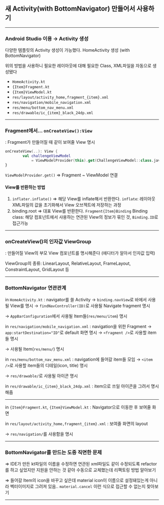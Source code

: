 ## 새 Activity(with BottomNavigator) 만들어서 사용하기

---

### Android Studio 이용 → Activity 생성

다양한 템플릿의 Activity 생성이 가능했다.
HomeActivity 생성 (with BottomNavigator)

위의 방법을 사용하니 필요한 레이아웃에 대해 필요한 Class, XML파일을 자동으로 생성됐다

- `HomeActivity.kt`
- `{Item}Fragment.kt`
- `{Item}ViewModel.kt`
- `res/layout/activity_home,fragment_{item}.xml`
- `res/navigation/mobile_navigation.xml`
- `res/menu/bottom_nav_menu.xml`
- `res/drawable/ic_{item}_black_24dp.xml`

---

### Fragment에서... `onCreateView():View`

: Fragment가 만들어질 때 같이 보여줄 View 명시

```Kotlin
onCreateView(..): View {
        val challengeViewModel
        	= ViewModelProvider(this).get(ChallengeViewModel::class.java)
}
```

`ViewModelProvider.get()` ⇒ Fragment ~ ViewModel 연결

#### View를 반환하는 방법

1. `inflater.inflate()` ⇒ 해당 View를 inflate해서 반환한다.
   `inflate`: 레이아웃 XML파일의 값을 초기화해서 View 오브젝트에 저장하는 과정
2. binding.root ⇒ 대표 View를 반환한다. `Fragment{Item}Binding`
   Binding class: 해당 컴포넌트에서 사용하는 연관된 View의 정보가 묶인 것, `Binding.ID`로 접근가능

---

### onCreateView()의 인자값 ViewGroup

: 만들어질 View의 부모 View 컴포넌트를 명시해준다 (에디터가 알아서 인자값 입력)

ViewGroup의 종류: LinearLayout, RelativeLayout, FrameLayout, ConstraintLayout, GridLayout 등

---

### BottomNavigator 연관관계

in `HomeActivity.kt`
: navigator를 쓸 Activity
→ `binding.navView`로 바에서 사용될 View를 명시
→ `findNavController(ID)`로 사용될 Navigate fragment 명시

→ `AppBarConfiguration`에서 사용될 Item들(`res/menu/item`) 명시
<br/>

in `res/navigation/mobile_navigation.xml`
: navigation을 위한 Fragment
→ `app:startDestination="ID"`로 default 화면 명시
→ `<fragment />`로 사용할 item들 명시

→ 사용될 Item(`res/menu/`) 명시
<br/>

in `res/menu/bottom_nav_menu.xml`
: navigation에 들어갈 item들 모임
→ `<item />`로 사용할 item들의 디테일(icon, title) 명시

→ `res/drawable/`로 사용될 아이콘 명시
<br/>

in `res/drawable/ic_{item}_black_24dp.xml`
: item으로 쓰일 아이콘을 그려서 명시해줌

---

in `{Item}Fragment.kt`, `{Item}ViewModel.kt`
: Navigator으로 이동한 후 보여줄 화면
<br/>

in `res/layout/activity_home,fragment_{item}.xml`
: 보여줄 화면의 layout

→ `res/navigation/`를 사용함을 명시

---

### BottomNavigator를 만드는 도중 직면한 문제

⇒ IDE가 만든 kt파일의 이름을 수정하면 연관된 xml파일도 같이 수정되도록 refactor를 하고 싶었지만 지원을 안하는 것 같아 수동으로 교체했는데 리팩토링 방법 알아보기

⇒ 들어갈 Item의 icon을 바꾸고 싶은데 material icon이 이름으로 설정돼있는게 아니라 벡터이미지로 그려져 있음.. `material.cancel` 이런 식으로 접근할 수 없는지 찾아보기

---
